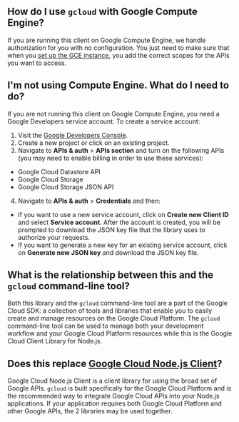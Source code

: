 ## How do I use `gcloud` with Google Compute Engine?

If you are running this client on Google Compute Engine, we handle authorization for you with no configuration. You just need to make sure that when you [set up the GCE instance][gce-how-to], you add the correct scopes for the APIs you want to access.

## I'm not using Compute Engine. What do I need to do?

If you are not running this client on Google Compute Engine, you need a Google Developers service account. To create a service account:

1. Visit the [Google Developers Console][dev-console].
2. Create a new project or click on an existing project.
3. Navigate to  **APIs & auth** > **APIs section** and turn on the following APIs (you may need to enable billing in order to use these services):
  * Google Cloud Datastore API
  * Google Cloud Storage
  * Google Cloud Storage JSON API
4. Navigate to **APIs & auth** >  **Credentials** and then:
  * If you want to use a new service account, click on **Create new Client ID** and select **Service account**. After the account is created, you will be prompted to download the JSON key file that the library uses to authorize your requests.
  * If you want to generate a new key for an existing service account, click on **Generate new JSON key** and download the JSON key file.

## What is the relationship between this and the `gcloud` command-line tool?

Both this library and the `gcloud` command-line tool are a part of the Google Cloud SDK: a collection of tools and libraries that enable you to easily create and manage resources on the Google Cloud Platform. The `gcloud` command-line tool can be used to manage both your development workflow and your Google Cloud Platform resources while this is the Google Cloud Client Library for Node.js.

## Does this replace [Google Cloud Node.js Client][googleapis]?

Google Cloud Node.js Client is a client library for using the broad set of Google APIs. `gcloud` is built specifically for the Google Cloud Platform and is the recommended way to integrate Google Cloud APIs into your Node.js applications. If your application requires both Google Cloud Platform and other Google APIs, the 2 libraries may be used together.

[dev-console]: https://console.developers.google.com/project
[gce-how-to]: https://developers.google.com/compute/docs/authentication#using
[googleapis]: https://github.com/google/google-api-nodejs-client
